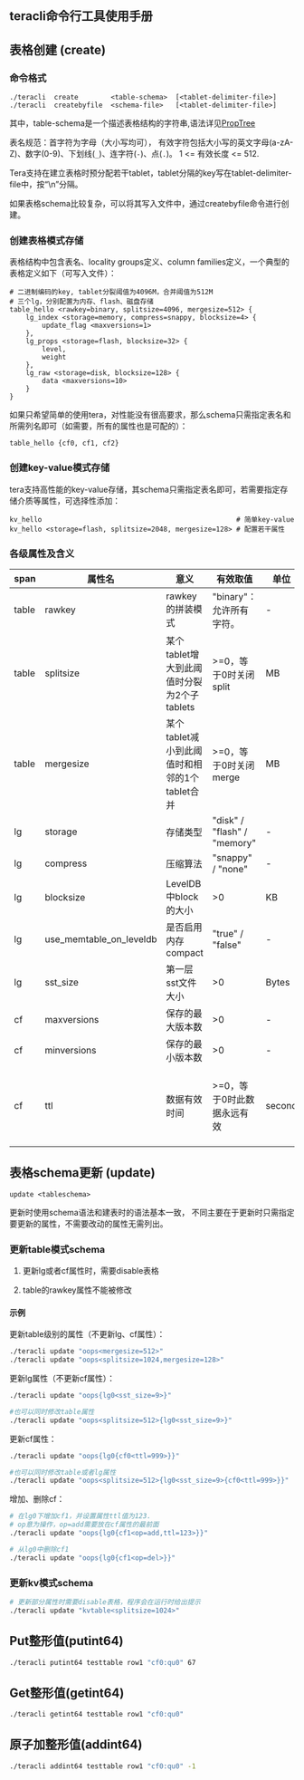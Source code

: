teracli命令行工具使用手册
---

## 表格创建 (create)

### 命令格式

    ./teracli  create        <table-schema>  [<tablet-delimiter-file>]
    ./teracli  createbyfile  <schema-file>   [<tablet-delimiter-file>]

其中，table-schema是一个描述表格结构的字符串,语法详见[PropTree](https://github.com/BaiduPS/tera/blob/master/doc/prop_tree.md)

表名规范：首字符为字母（大小写均可），
有效字符包括大小写的英文字母(a-zA-Z)、数字(0-9)、下划线(`_`)、连字符(`-`)、点(`.`)。
1 <= 有效长度 <= 512.

Tera支持在建立表格时预分配若干tablet，tablet分隔的key写在tablet-delimiter-file中，按“\n”分隔。

如果表格schema比较复杂，可以将其写入文件中，通过createbyfile命令进行创建。

### 创建表格模式存储

表格结构中包含表名、locality groups定义、column families定义，一个典型的表格定义如下（可写入文件）：

    # 二进制编码的key, tablet分裂阈值为4096M，合并阈值为512M
    # 三个lg，分别配置为内存、flash、磁盘存储
    table_hello <rawkey=binary, splitsize=4096, mergesize=512> {
        lg_index <storage=memory, compress=snappy, blocksize=4> {
            update_flag <maxversions=1>
        },
        lg_props <storage=flash, blocksize=32> {
            level,
            weight
        },
        lg_raw <storage=disk, blocksize=128> {
            data <maxversions=10>
        }
    }

如果只希望简单的使用tera，对性能没有很高要求，那么schema只需指定表名和所需列名即可（如需要，所有的属性也是可配的）：

    table_hello {cf0, cf1, cf2}

### 创建key-value模式存储

tera支持高性能的key-value存储，其schema只需指定表名即可，若需要指定存储介质等属性，可选择性添加：

    kv_hello                                                # 简单key-value
    kv_hello <storage=flash, splitsize=2048, mergesize=128> # 配置若干属性

### 各级属性及含义

span | 属性名 | 意义 | 有效取值 | 单位 | 默认值 | 其它说明
---  | ---    | ---  | ---      | ---  | ---    | ---
table | rawkey | rawkey的拼装模式 | "binary"：允许所有字符。 | - | "binary" |
table | splitsize | 某个tablet增大到此阈值时分裂为2个子tablets| >=0，等于0时关闭split | MB | 512 |
table | mergesize | 某个tablet减小到此阈值时和相邻的1个tablet合并 | >=0，等于0时关闭merge | MB | 0 | splitsize至少要为mergesize的5倍
lg    | storage   | 存储类型 | "disk" / "flash" / "memory" | - | "disk" |
lg    | compress  | 压缩算法 | "snappy" / "none" | - | "snappy" |
lg    | blocksize | LevelDB中block的大小       | >0 | KB | 4 |
lg    | use_memtable_on_leveldb | 是否启用内存compact | "true" / "false" | - | false |
lg    | sst_size  | 第一层sst文件大小 | >0 | Bytes | 8,000,000 |
cf    | maxversions | 保存的最大版本数  | >0 | - | 1 |
cf    | minversions | 保存的最小版本数 | >0 | - | 1 |
cf    | ttl | 数据有效时间 | >=0，等于0时此数据永远有效 | second | 0 | 小于0表示提前过期；和minversions冲突时以minversions为准

<!--
lg    | memtable_ldb_write_buffer_size | 内存compact开启后，写buffer的大小 | >0 | MB | 1 | 一般不用暴露给用户
lg    | memtable_ldb_block_size |  内存compact开启后，压缩块的大小 | >0 | KB | 4 | 一般不用暴露给用户
cf    | diskquota   | 存储限额  | >0 | MB | 0 | 暂未使用
-->

## 表格schema更新 (update)

`update <tableschema>`

更新时使用schema语法和建表时的语法基本一致，
不同主要在于更新时只需指定要更新的属性，不需要改动的属性无需列出。

### 更新table模式schema

1. 更新lg或者cf属性时，需要disable表格

1. table的rawkey属性不能被修改

#### 示例

更新table级别的属性（不更新lg、cf属性）：

```bash
./teracli update "oops<mergesize=512>"
./teracli update "oops<splitsize=1024,mergesize=128>"
```

更新lg属性（不更新cf属性）：

```bash
./teracli update "oops{lg0<sst_size=9>}"

#也可以同时修改table属性
./teracli update "oops<splitsize=512>{lg0<sst_size=9>}"
```

更新cf属性：

```bash
./teracli update "oops{lg0{cf0<ttl=999>}}"

#也可以同时修改table或者lg属性
./teracli update "oops<splitsize=512>{lg0<sst_size=9>{cf0<ttl=999>}}"
```

增加、删除cf：

```bash
# 在lg0下增加cf1，并设置属性ttl值为123.
# op意为操作，op=add需要放在cf属性的最前面
./teracli update "oops{lg0{cf1<op=add,ttl=123>}}"

# 从lg0中删除cf1
./teracli update "oops{lg0{cf1<op=del>}}"
```

### 更新kv模式schema

```bash
# 更新部分属性时需要disable表格，程序会在运行时给出提示
./teracli update "kvtable<splitsize=1024>"
```

## Put整形值(putint64)
```bash
./teracli putint64 testtable row1 "cf0:qu0" 67
```
## Get整形值(getint64)
```bash
./teracli getint64 testtable row1 "cf0:qu0"
```

## 原子加整形值(addint64)
```bash
./teracli addint64 testtable row1 "cf0:qu0" -1
```
